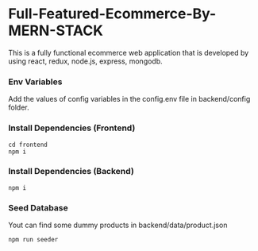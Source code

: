 # Full-Featured-Ecommerce-By-MERN-STACK
This is a fully functional ecommerce web application that is developed by using react, redux, node.js, express, mongodb.

### Env Variables

Add the values of config variables in the config.env file in backend/config folder.

### Install Dependencies (Frontend)

```
cd frontend
npm i
```

### Install Dependencies (Backend)

```
npm i
```

### Seed Database

Yout can find some dummy products in backend/data/product.json

```
npm run seeder
```

